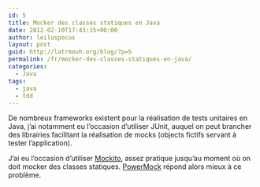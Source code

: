 ```yaml
---
id: 5
title: Mocker des classes statiques en Java
date: 2012-02-10T17:43:15+00:00
author: leiluspocus
layout: post
guid: http://latrmouh.org/blog/?p=5
permalink: /fr/mocker-des-classes-statiques-en-java/
categories:
  - Java
tags:
  - java
  - tdd
---
```

De nombreux frameworks existent pour la réalisation de tests unitaires en Java, j&rsquo;ai notamment eu l&rsquo;occasion d&rsquo;utiliser JUnit, auquel on peut brancher des librairies facilitant la réalisation de mocks (objects fictifs servant à tester l&rsquo;application).

J&rsquo;ai eu l&rsquo;occasion d&rsquo;utiliser [Mockito](http://mockito.org), assez pratique jusqu&rsquo;au moment où on doit mocker des classes statiques. [PowerMock](https://code.google.com/p/powermock/wiki/MockStatic) répond alors mieux à ce problème.

<!-- AddThis Advanced Settings generic via filter on the_content -->

<!-- AddThis Share Buttons generic via filter on the_content -->